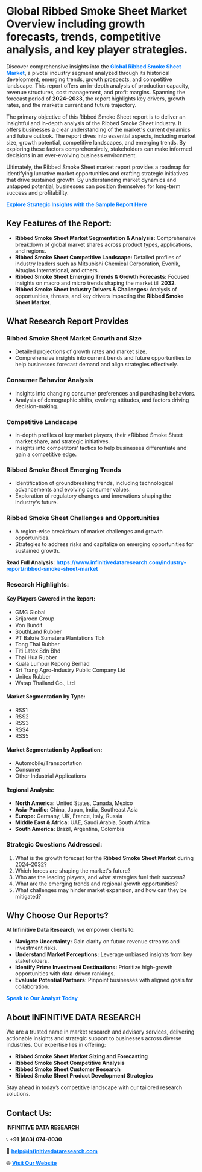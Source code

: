<h1>Global Ribbed Smoke Sheet Market Overview including growth forecasts, trends, competitive analysis, and key player strategies.</h1>
<p>
Discover comprehensive insights into the 
<a href="https://www.infinitivedataresearch.com/industry-report/ribbed-smoke-sheet-market" rel="dofollow" style="color: #007BFF; text-decoration: none;"><strong>Global Ribbed Smoke Sheet Market</strong></a>, a pivotal industry segment analyzed through its historical development, emerging trends, growth prospects, and competitive landscape. This report offers an in-depth analysis of production capacity, revenue structures, cost management, and profit margins. Spanning the forecast period of <strong>2024–2033</strong>, the report highlights key drivers, growth rates, and the market’s current and future trajectory.
</p>
<p>
The primary objective of this Ribbed Smoke Sheet report is to deliver an insightful and in-depth analysis of the Ribbed Smoke Sheet industry. It offers businesses a clear understanding of the market's current dynamics and future outlook. The report dives into essential aspects, including market size, growth potential, competitive landscapes, and emerging trends. By exploring these factors comprehensively, stakeholders can make informed decisions in an ever-evolving business environment.
</p>
<p>
Ultimately, the Ribbed Smoke Sheet market report provides a roadmap for identifying lucrative market opportunities and crafting strategic initiatives that drive sustained growth. By understanding market dynamics and untapped potential, businesses can position themselves for long-term success and profitability.
</p>
<p>
<a href="https://www.infinitivedataresearch.com/request-sample/reportId=105939" style="color: #007BFF; text-decoration: none;"><strong>Explore Strategic Insights with the Sample Report Here</strong></a>
</p>

<h2>Key Features of the Report:</h2>
<ul>
<li><strong>Ribbed Smoke Sheet Market Segmentation & Analysis:</strong> Comprehensive breakdown of global market shares across product types, applications, and regions.</li>
<li><strong>Ribbed Smoke Sheet Competitive Landscape:</strong> Detailed profiles of industry leaders such as Mitsubishi Chemical Corporation, Evonik, Altuglas International, and others.</li>
<li><strong>Ribbed Smoke Sheet Emerging Trends & Growth Forecasts:</strong> Focused insights on macro and micro trends shaping the market till <strong>2032</strong>.</li>
<li><strong>Ribbed Smoke Sheet Industry Drivers & Challenges:</strong> Analysis of opportunities, threats, and key drivers impacting the <strong>Ribbed Smoke Sheet Market</strong>.</li>
</ul>

<h2>What Research Report Provides</h2>
<h3>Ribbed Smoke Sheet Market Growth and Size</h3>
<ul>
<li>Detailed projections of growth rates and market size.</li>
<li>Comprehensive insights into current trends and future opportunities to help businesses forecast demand and align strategies effectively.</li>
</ul>

<h3>Consumer Behavior Analysis</h3>
<ul>
<li>Insights into changing consumer preferences and purchasing behaviors.</li>
<li>Analysis of demographic shifts, evolving attitudes, and factors driving decision-making.</li>
</ul>

<h3>Competitive Landscape</h3>
<ul>
<li>In-depth profiles of key market players, their >Ribbed Smoke Sheet market share, and strategic initiatives.</li>
<li>Insights into competitors' tactics to help businesses differentiate and gain a competitive edge.</li>
</ul>

<h3>Ribbed Smoke Sheet Emerging Trends</h3>
<ul>
<li>Identification of groundbreaking trends, including technological advancements and evolving consumer values.</li>
<li>Exploration of regulatory changes and innovations shaping the industry's future.</li>
</ul>

<h3>Ribbed Smoke Sheet Challenges and Opportunities</h3>
<ul>
<li>A region-wise breakdown of market challenges and growth opportunities.</li>
<li>Strategies to address risks and capitalize on emerging opportunities for sustained growth.</li>
</ul>
<p><strong>Read Full Analysis:</strong> <a href="https://www.infinitivedataresearch.com/industry-report/ribbed-smoke-sheet-market" rel="dofollow" style="color: #007BFF; text-decoration: none;"><strong>https://www.infinitivedataresearch.com/industry-report/ribbed-smoke-sheet-market</strong></a></p>
<h3>Research Highlights:</h3>
<h4>Key Players Covered in the Report:</h4>
<ul><li>GMG Global</li><li>Srijaroen Group</li><li>Von Bundit</li><li>SouthLand Rubber</li><li>PT Bakrie Sumatera Plantations Tbk</li><li>Tong Thai Rubber</li><li>Titi Latex Sdn Bhd</li><li>Thai Hua Rubber</li><li>Kuala Lumpur Kepong Berhad</li><li>Sri Trang Agro-Industry Public Company Ltd</li><li>Unitex Rubber</li><li>Watap Thailand Co., Ltd</li></ul>
<h4>Market Segmentation by Type:</h4>
<ul><li>RSS1</li><li>RSS2</li><li>RSS3</li><li>RSS4</li><li>RSS5</li></ul>
<h4>Market Segmentation by Application:</h4>
<ul><li>Automobile/Transportation</li><li>Consumer</li><li>Other Industrial Applications</li></ul>

<h4>Regional Analysis:</h4>
<ul>
<li><strong>North America:</strong> United States, Canada, Mexico</li>
<li><strong>Asia-Pacific:</strong> China, Japan, India, Southeast Asia</li>
<li><strong>Europe:</strong> Germany, UK, France, Italy, Russia</li>
<li><strong>Middle East & Africa:</strong> UAE, Saudi Arabia, South Africa</li>
<li><strong>South America:</strong> Brazil, Argentina, Colombia</li>
</ul>

<h3>Strategic Questions Addressed:</h3>
<ol>
<li>What is the growth forecast for the <strong>Ribbed Smoke Sheet Market</strong> during 2024–2032?</li>
<li>Which forces are shaping the market's future?</li>
<li>Who are the leading players, and what strategies fuel their success?</li>
<li>What are the emerging trends and regional growth opportunities?</li>
<li>What challenges may hinder market expansion, and how can they be mitigated?</li>
</ol>

<h2>Why Choose Our Reports?</h2>
<p>At <strong>Infinitive Data Research</strong>, we empower clients to:</p>
<ul>
<li><strong>Navigate Uncertainty:</strong> Gain clarity on future revenue streams and investment risks.</li>
<li><strong>Understand Market Perceptions:</strong> Leverage unbiased insights from key stakeholders.</li>
<li><strong>Identify Prime Investment Destinations:</strong> Prioritize high-growth opportunities with data-driven rankings.</li>
<li><strong>Evaluate Potential Partners:</strong> Pinpoint businesses with aligned goals for collaboration.</li>
</ul>
<p><a href="https://www.infinitivedataresearch.com/industry-report/ribbed-smoke-sheet-market" rel="dofollow" style="color: #007BFF; text-decoration: none;"><strong>Speak to Our Analyst Today</strong></a></p>

<h2>About INFINITIVE DATA RESEARCH</h2>
<p>We are a trusted name in market research and advisory services, delivering actionable insights and strategic support to businesses across diverse industries. Our expertise lies in offering:</p>
<ul>
<li><strong>Ribbed Smoke Sheet Market Sizing and Forecasting</strong></li>
<li><strong>Ribbed Smoke Sheet Competitive Analysis</strong></li>
<li><strong>Ribbed Smoke Sheet Customer Research</strong></li>
<li><strong>Ribbed Smoke Sheet Product Development Strategies</strong></li>
</ul>
<p>Stay ahead in today’s competitive landscape with our tailored research solutions.</p>

<h2>Contact Us:</h2>
<p><strong>INFINITIVE DATA RESEARCH</strong></p>
<p>📞 <strong>+91 (883) 074-8030</strong></p>
<p>📧 <strong><a href="mailto:help@infinitivedataresearch.com" style="color: #007BFF;">help@infinitivedataresearch.com</a></strong></p>
<p>🌐 <strong><a href="https://www.infinitivedataresearch.com" rel="dofollow" style="color: #007BFF;">Visit Our Website</a></strong></p>